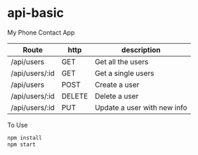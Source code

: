 # api-basic

My Phone Contact App

|Route|http|description|
|-----|----|-----------|
/api/users|GET|Get all the users
/api/users/:id|GET|Get a single users
/api/users|POST|Create a user
/api/users/:id|DELETE|Delete a user
/api/users/:id|PUT|Update a user with new info

To Use
```javascript
npm install
npm start
```
